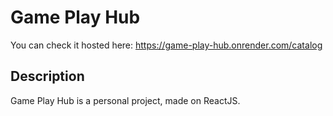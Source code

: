 # Game Play Hub

You can check it hosted here:
https://game-play-hub.onrender.com/catalog

## Description
 Game Play Hub is a personal project, made on ReactJS.